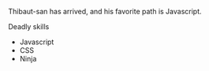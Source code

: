 Thibaut-san has arrived, and his favorite path is Javascript.

Deadly skills
* Javascript
* CSS
* Ninja
